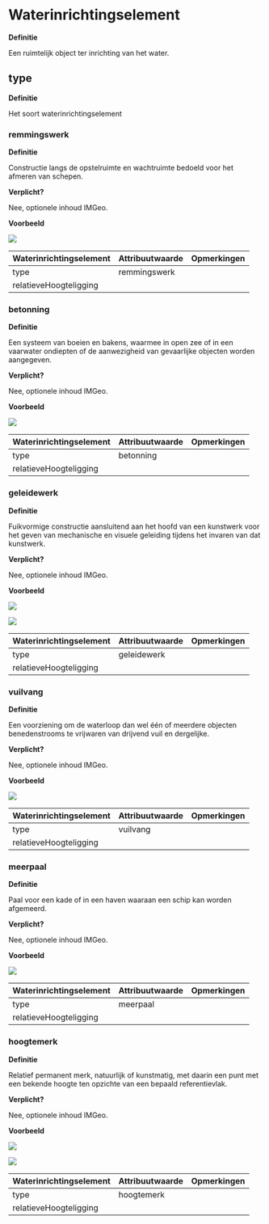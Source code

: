 Waterinrichtingselement
=======================

**Definitie**

Een ruimtelijk object ter inrichting van het water.

type
----

**Definitie**

Het soort waterinrichtingselement

### remmingswerk

**Definitie**

Constructie langs de opstelruimte en wachtruimte bedoeld voor het afmeren van
schepen.

**Verplicht?**

Nee, optionele inhoud IMGeo.

**Voorbeeld**

![](media/a4cf352dae09facadfe020246ab711b3.jpg)

| **Waterinrichtingselement** | **Attribuutwaarde** | **Opmerkingen** |
|-----------------------------|---------------------|-----------------|
| type                        | remmingswerk        |                 |
| relatieveHoogteligging      |                     |                 |

### betonning

**Definitie**

Een systeem van boeien en bakens, waarmee in open zee of in een vaarwater
ondiepten of de aanwezigheid van gevaarlijke objecten worden aangegeven.

**Verplicht?**

Nee, optionele inhoud IMGeo.

**Voorbeeld**

![](media/48f20b9ce01489e3d4b5c44853de1913.png)

| **Waterinrichtingselement** | **Attribuutwaarde** | **Opmerkingen** |
|-----------------------------|---------------------|-----------------|
| type                        | betonning           |                 |
| relatieveHoogteligging      |                     |                 |

### geleidewerk

**Definitie**

Fuikvormige constructie aansluitend aan het hoofd van een kunstwerk voor het
geven van mechanische en visuele geleiding tijdens het invaren van dat
kunstwerk.

**Verplicht?**

Nee, optionele inhoud IMGeo.

**Voorbeeld**

![](media/4df1ba3a3ca1048817c9f2459b4bf452.jpg)

![](media/a594c60e211a139a123df44d18cc4be5.jpg)

| **Waterinrichtingselement** | **Attribuutwaarde** | **Opmerkingen** |
|-----------------------------|---------------------|-----------------|
| type                        | geleidewerk         |                 |
| relatieveHoogteligging      |                     |                 |

### vuilvang

**Definitie**

Een voorziening om de waterloop dan wel één of meerdere objecten benedenstrooms
te vrijwaren van drijvend vuil en dergelijke.

**Verplicht?**

Nee, optionele inhoud IMGeo.

**Voorbeeld**

![](media/520d563e148234d17d83f82b7759d73d.jpg)

| **Waterinrichtingselement** | **Attribuutwaarde** | **Opmerkingen** |
|-----------------------------|---------------------|-----------------|
| type                        | vuilvang            |                 |
| relatieveHoogteligging      |                     |                 |

### meerpaal

**Definitie**

Paal voor een kade of in een haven waaraan een schip kan worden afgemeerd.

**Verplicht?**

Nee, optionele inhoud IMGeo.

**Voorbeeld**

![](media/658ebb2f8ab8aab05cf408e0c67630e8.jpg)

| **Waterinrichtingselement** | **Attribuutwaarde** | **Opmerkingen** |
|-----------------------------|---------------------|-----------------|
| type                        | meerpaal            |                 |
| relatieveHoogteligging      |                     |                 |

### hoogtemerk

**Definitie**

Relatief permanent merk, natuurlijk of kunstmatig, met daarin een punt met een
bekende hoogte ten opzichte van een bepaald referentievlak.

**Verplicht?**

Nee, optionele inhoud IMGeo.

**Voorbeeld**

![](media/61216e4ab4ac3d9c97e24616a117fbea.jpg)

![](media/17df93db83ddeea03520c970dd235906.jpg)

| **Waterinrichtingselement** | **Attribuutwaarde** | **Opmerkingen** |
|-----------------------------|---------------------|-----------------|
| type                        | hoogtemerk          |                 |
| relatieveHoogteligging      |                     |                 |
